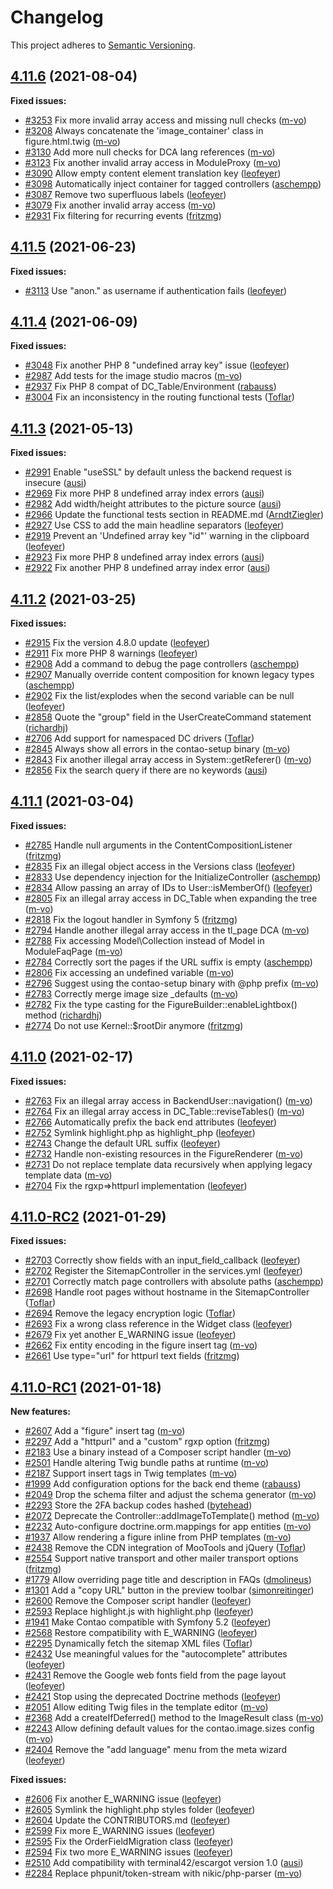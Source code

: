 # Changelog

This project adheres to [Semantic Versioning].

## [4.11.6] (2021-08-04)

**Fixed issues:**

- [#3253] Fix more invalid array access and missing null checks ([m-vo])
- [#3208] Always concatenate the 'image_container' class in figure.html.twig ([m-vo])
- [#3130] Add more null checks for DCA lang references ([m-vo])
- [#3123] Fix another invalid array access in ModuleProxy ([m-vo])
- [#3090] Allow empty content element translation key ([leofeyer])
- [#3098] Automatically inject container for tagged controllers ([aschempp])
- [#3087] Remove two superfluous labels ([leofeyer])
- [#3079] Fix another invalid array access ([m-vo])
- [#2931] Fix filtering for recurring events ([fritzmg])

## [4.11.5] (2021-06-23)

**Fixed issues:**

- [#3113] Use "anon." as username if authentication fails ([leofeyer])

## [4.11.4] (2021-06-09)

**Fixed issues:**

- [#3048] Fix another PHP 8 "undefined array key" issue ([leofeyer])
- [#2987] Add tests for the image studio macros ([m-vo])
- [#2937] Fix PHP 8 compat of DC_Table/Environment ([rabauss])
- [#3004] Fix an inconsistency in the routing functional tests ([Toflar])

## [4.11.3] (2021-05-13)

**Fixed issues:**

- [#2991] Enable "useSSL" by default unless the backend request is insecure ([ausi])
- [#2969] Fix more PHP 8 undefined array index errors ([ausi])
- [#2982] Add width/height attributes to the picture source ([ausi])
- [#2966] Update the functional tests section in README.md ([ArndtZiegler])
- [#2927] Use CSS to add the main headline separators ([leofeyer])
- [#2919] Prevent an 'Undefined array key "id"' warning in the clipboard ([leofeyer])
- [#2923] Fix more PHP 8 undefined array index errors ([ausi])
- [#2922] Fix another PHP 8 undefined array index error ([ausi])

## [4.11.2] (2021-03-25)

**Fixed issues:**

- [#2915] Fix the version 4.8.0 update ([leofeyer])
- [#2911] Fix more PHP 8 warnings ([leofeyer])
- [#2908] Add a command to debug the page controllers ([aschempp])
- [#2907] Manually override content composition for known legacy types ([aschempp])
- [#2902] Fix the list/explodes when the second variable can be null ([leofeyer])
- [#2858] Quote the "group" field in the UserCreateCommand statement ([richardhj])
- [#2706] Add support for namespaced DC drivers ([Toflar])
- [#2845] Always show all errors in the contao-setup binary ([m-vo])
- [#2843] Fix another illegal array access in System::getReferer() ([m-vo])
- [#2856] Fix the search query if there are no keywords ([ausi])

## [4.11.1] (2021-03-04)

**Fixed issues:**

- [#2785] Handle null arguments in the ContentCompositionListener ([fritzmg])
- [#2835] Fix an illegal object access in the Versions class ([leofeyer])
- [#2833] Use dependency injection for the InitializeController ([aschempp])
- [#2834] Allow passing an array of IDs to User::isMemberOf() ([leofeyer])
- [#2805] Fix an illegal array access in DC_Table when expanding the tree ([m-vo])
- [#2818] Fix the logout handler in Symfony 5 ([fritzmg])
- [#2794] Handle another illegal array access in the tl_page DCA ([m-vo])
- [#2788] Fix accessing Model\Collection instead of Model in ModuleFaqPage ([m-vo])
- [#2784] Correctly sort the pages if the URL suffix is empty ([aschempp])
- [#2806] Fix accessing an undefined variable ([m-vo])
- [#2796] Suggest using the contao-setup binary with @php prefix ([m-vo])
- [#2783] Correctly merge image size _defaults ([m-vo])
- [#2782] Fix the type casting for the FigureBuilder::enableLightbox() method ([richardhj])
- [#2774] Do not use Kernel::$rootDir anymore ([fritzmg])

## [4.11.0] (2021-02-17)

**Fixed issues:**

- [#2763] Fix an illegal array access in BackendUser::navigation() ([m-vo])
- [#2764] Fix an illegal array access in DC_Table::reviseTables() ([m-vo])
- [#2766] Automatically prefix the back end attributes ([leofeyer])
- [#2752] Symlink highlight.php as highlight_php ([leofeyer])
- [#2743] Change the default URL suffix ([leofeyer])
- [#2732] Handle non-existing resources in the FigureRenderer ([m-vo])
- [#2731] Do not replace template data recursively when applying legacy template data ([m-vo])
- [#2704] Fix the rgxp=>httpurl implementation ([leofeyer])

## [4.11.0-RC2] (2021-01-29)

**Fixed issues:**

- [#2703] Correctly show fields with an input_field_callback ([leofeyer])
- [#2702] Register the SitemapController in the services.yml ([leofeyer])
- [#2701] Correctly match page controllers with absolute paths ([aschempp])
- [#2698] Handle root pages without hostname in the SitemapController ([Toflar])
- [#2694] Remove the legacy encryption logic ([Toflar])
- [#2693] Fix a wrong class reference in the Widget class ([leofeyer])
- [#2679] Fix yet another E_WARNING issue ([leofeyer])
- [#2662] Fix entity encoding in the figure insert tag ([m-vo])
- [#2661] Use type="url" for httpurl text fields ([fritzmg])

## [4.11.0-RC1] (2021-01-18)

**New features:**

- [#2607] Add a "figure" insert tag ([m-vo])
- [#2297] Add a "httpurl" and a "custom" rgxp option ([fritzmg])
- [#2183] Use a binary instead of a Composer script handler ([m-vo])
- [#2501] Handle altering Twig bundle paths at runtime ([m-vo])
- [#2187] Support insert tags in Twig templates ([m-vo])
- [#1999] Add configuration options for the back end theme ([rabauss])
- [#2049] Drop the schema filter and adjust the schema generator ([m-vo])
- [#2293] Store the 2FA backup codes hashed ([bytehead])
- [#2072] Deprecate the Controller::addImageToTemplate() method ([m-vo])
- [#2232] Auto-configure doctrine.orm.mappings for app entities ([m-vo])
- [#1937] Allow rendering a figure inline from PHP templates ([m-vo])
- [#2438] Remove the CDN integration of MooTools and jQuery ([Toflar])
- [#2554] Support native transport and other mailer transport options ([fritzmg])
- [#1779] Allow overriding page title and description in FAQs ([dmolineus])
- [#1301] Add a "copy URL" button in the preview toolbar ([simonreitinger])
- [#2600] Remove the Composer script handler ([leofeyer])
- [#2593] Replace highlight.js with highlight.php ([leofeyer])
- [#1941] Make Contao compatible with Symfony 5.2 ([leofeyer])
- [#2568] Restore compatibility with E_WARNING ([leofeyer])
- [#2295] Dynamically fetch the sitemap XML files ([Toflar])
- [#2432] Use meaningful values for the "autocomplete" attributes ([leofeyer])
- [#2431] Remove the Google web fonts field from the page layout ([leofeyer])
- [#2421] Stop using the deprecated Doctrine methods ([leofeyer])
- [#2051] Allow editing Twig files in the template editor ([m-vo])
- [#2368] Add a createIfDeferred() method to the ImageResult class ([m-vo])
- [#2243] Allow defining default values for the contao.image.sizes config ([m-vo])
- [#2404] Remove the "add language" menu from the meta wizard ([leofeyer])

**Fixed issues:**

- [#2606] Fix another E_WARNING issue ([leofeyer])
- [#2605] Symlink the highlight.php styles folder ([leofeyer])
- [#2604] Update the CONTRIBUTORS.md ([leofeyer])
- [#2599] Fix more E_WARNING issues ([leofeyer])
- [#2595] Fix the OrderFieldMigration class ([leofeyer])
- [#2594] Fix two more E_WARNING issues ([leofeyer])
- [#2510] Add compatibility with terminal42/escargot version 1.0 ([ausi])
- [#2284] Replace phpunit/token-stream with nikic/php-parser ([m-vo])

[Semantic Versioning]: https://semver.org/spec/v2.0.0.html
[4.11.6]: https://github.com/contao/contao/releases/tag/4.11.6
[4.11.5]: https://github.com/contao/contao/releases/tag/4.11.5
[4.11.4]: https://github.com/contao/contao/releases/tag/4.11.4
[4.11.3]: https://github.com/contao/contao/releases/tag/4.11.3
[4.11.2]: https://github.com/contao/contao/releases/tag/4.11.2
[4.11.1]: https://github.com/contao/contao/releases/tag/4.11.1
[4.11.0]: https://github.com/contao/contao/releases/tag/4.11.0
[4.11.0-RC2]: https://github.com/contao/contao/releases/tag/4.11.0-RC2
[4.11.0-RC1]: https://github.com/contao/contao/releases/tag/4.11.0-RC1
[ArndtZiegler]: https://github.com/ArndtZiegler
[aschempp]: https://github.com/aschempp
[ausi]: https://github.com/ausi
[bytehead]: https://github.com/bytehead
[dmolineus]: https://github.com/dmolineus
[fritzmg]: https://github.com/fritzmg
[leofeyer]: https://github.com/leofeyer
[m-vo]: https://github.com/m-vo
[rabauss]: https://github.com/rabauss
[richardhj]: https://github.com/richardhj
[simonreitinger]: https://github.com/simonreitinger
[Toflar]: https://github.com/Toflar
[#3253]: https://github.com/contao/contao/pull/3253
[#3208]: https://github.com/contao/contao/pull/3208
[#3130]: https://github.com/contao/contao/pull/3130
[#3123]: https://github.com/contao/contao/pull/3123
[#3090]: https://github.com/contao/contao/pull/3090
[#3098]: https://github.com/contao/contao/pull/3098
[#3087]: https://github.com/contao/contao/pull/3087
[#3079]: https://github.com/contao/contao/pull/3079
[#2931]: https://github.com/contao/contao/pull/2931
[#3113]: https://github.com/contao/contao/pull/3113
[#3048]: https://github.com/contao/contao/pull/3048
[#2987]: https://github.com/contao/contao/pull/2987
[#2937]: https://github.com/contao/contao/pull/2937
[#3004]: https://github.com/contao/contao/pull/3004
[#2991]: https://github.com/contao/contao/pull/2991
[#2969]: https://github.com/contao/contao/pull/2969
[#2982]: https://github.com/contao/contao/pull/2982
[#2966]: https://github.com/contao/contao/pull/2966
[#2927]: https://github.com/contao/contao/pull/2927
[#2919]: https://github.com/contao/contao/pull/2919
[#2923]: https://github.com/contao/contao/pull/2923
[#2922]: https://github.com/contao/contao/pull/2922
[#2915]: https://github.com/contao/contao/pull/2915
[#2911]: https://github.com/contao/contao/pull/2911
[#2908]: https://github.com/contao/contao/pull/2908
[#2907]: https://github.com/contao/contao/pull/2907
[#2902]: https://github.com/contao/contao/pull/2902
[#2858]: https://github.com/contao/contao/pull/2858
[#2706]: https://github.com/contao/contao/pull/2706
[#2845]: https://github.com/contao/contao/pull/2845
[#2843]: https://github.com/contao/contao/pull/2843
[#2856]: https://github.com/contao/contao/pull/2856
[#2785]: https://github.com/contao/contao/pull/2785
[#2835]: https://github.com/contao/contao/pull/2835
[#2833]: https://github.com/contao/contao/pull/2833
[#2834]: https://github.com/contao/contao/pull/2834
[#2805]: https://github.com/contao/contao/pull/2805
[#2818]: https://github.com/contao/contao/pull/2818
[#2794]: https://github.com/contao/contao/pull/2794
[#2788]: https://github.com/contao/contao/pull/2788
[#2784]: https://github.com/contao/contao/pull/2784
[#2806]: https://github.com/contao/contao/pull/2806
[#2796]: https://github.com/contao/contao/pull/2796
[#2783]: https://github.com/contao/contao/pull/2783
[#2782]: https://github.com/contao/contao/pull/2782
[#2774]: https://github.com/contao/contao/pull/2774
[#2763]: https://github.com/contao/contao/pull/2763
[#2764]: https://github.com/contao/contao/pull/2764
[#2766]: https://github.com/contao/contao/pull/2766
[#2752]: https://github.com/contao/contao/pull/2752
[#2743]: https://github.com/contao/contao/pull/2743
[#2732]: https://github.com/contao/contao/pull/2732
[#2731]: https://github.com/contao/contao/pull/2731
[#2704]: https://github.com/contao/contao/pull/2704
[#2703]: https://github.com/contao/contao/pull/2703
[#2702]: https://github.com/contao/contao/pull/2702
[#2701]: https://github.com/contao/contao/pull/2701
[#2698]: https://github.com/contao/contao/pull/2698
[#2694]: https://github.com/contao/contao/pull/2694
[#2693]: https://github.com/contao/contao/pull/2693
[#2679]: https://github.com/contao/contao/pull/2679
[#2662]: https://github.com/contao/contao/pull/2662
[#2661]: https://github.com/contao/contao/pull/2661
[#2607]: https://github.com/contao/contao/pull/2607
[#2297]: https://github.com/contao/contao/pull/2297
[#2183]: https://github.com/contao/contao/pull/2183
[#2501]: https://github.com/contao/contao/pull/2501
[#2187]: https://github.com/contao/contao/pull/2187
[#1999]: https://github.com/contao/contao/pull/1999
[#2049]: https://github.com/contao/contao/pull/2049
[#2293]: https://github.com/contao/contao/pull/2293
[#2072]: https://github.com/contao/contao/pull/2072
[#2232]: https://github.com/contao/contao/pull/2232
[#1937]: https://github.com/contao/contao/pull/1937
[#2438]: https://github.com/contao/contao/pull/2438
[#2554]: https://github.com/contao/contao/pull/2554
[#1779]: https://github.com/contao/contao/pull/1779
[#1301]: https://github.com/contao/contao/pull/1301
[#2600]: https://github.com/contao/contao/pull/2600
[#2593]: https://github.com/contao/contao/pull/2593
[#1941]: https://github.com/contao/contao/pull/1941
[#2568]: https://github.com/contao/contao/pull/2568
[#2295]: https://github.com/contao/contao/pull/2295
[#2432]: https://github.com/contao/contao/pull/2432
[#2431]: https://github.com/contao/contao/pull/2431
[#2421]: https://github.com/contao/contao/pull/2421
[#2051]: https://github.com/contao/contao/pull/2051
[#2368]: https://github.com/contao/contao/pull/2368
[#2243]: https://github.com/contao/contao/pull/2243
[#2404]: https://github.com/contao/contao/pull/2404
[#2606]: https://github.com/contao/contao/pull/2606
[#2605]: https://github.com/contao/contao/pull/2605
[#2604]: https://github.com/contao/contao/pull/2604
[#2599]: https://github.com/contao/contao/pull/2599
[#2595]: https://github.com/contao/contao/pull/2595
[#2594]: https://github.com/contao/contao/pull/2594
[#2510]: https://github.com/contao/contao/pull/2510
[#2284]: https://github.com/contao/contao/pull/2284
